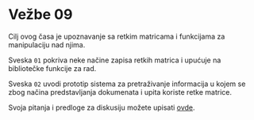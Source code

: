 # Vežbe 09

Cilj ovog časa je upoznavanje sa retkim matricama i funkcijama za manipulaciju nad njima.

Sveska `01` pokriva neke načine zapisa retkih matrica i upućuje na bibliotečke funkcije za rad.

Sveska `02` uvodi prototip sistema za pretraživanje informacija u kojem se zbog načina predstavljanja dokumenata i upita koriste retke matrice.

Svoja pitanja i predloge za diskusiju možete upisati [ovde](https://docs.google.com/document/d/1uGh1LgdskQKTPfhVd7kDRIcNVPLl-cqhxMXG7snvoYY/edit?usp=sharing).

